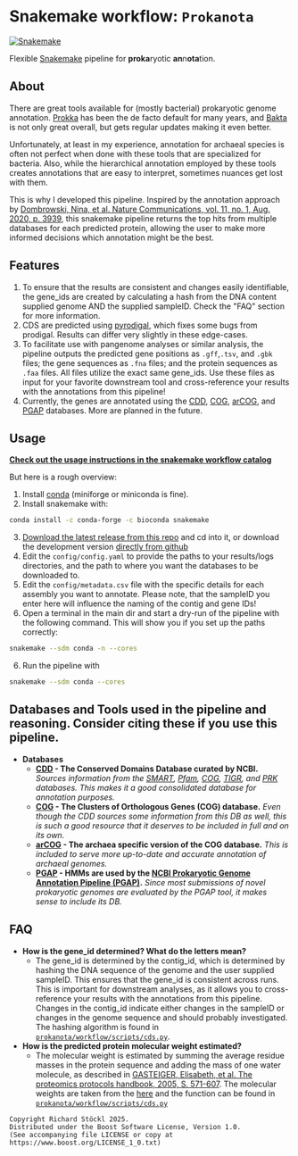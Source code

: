 # Snakemake workflow: `Prokanota`

[![Snakemake](https://img.shields.io/badge/snakemake-≥8.27.1-brightgreen.svg)](https://snakemake.github.io)

Flexible [Snakemake](https://snakemake.github.io) pipeline for **proka**ryotic **an**n**ota**tion.

## About
There are great tools available for (mostly bacterial) prokaryotic genome annotation. [Prokka](https://github.com/tseemann/prokka) has been the de facto default for many years, and [Bakta](https://github.com/oschwengers/bakta) is not only great overall, but gets regular updates making it even better.

Unfortunately, at least in my experience, annotation for archaeal species is often not perfect when done with these tools that are specialized for bacteria. Also, while the hierarchical annotation employed by these tools creates annotations that are easy to interpret, sometimes nuances get lost with them.

This is why I developed this pipeline. Inspired by the annotation approach by [Dombrowski, Nina, et al. Nature Communications, vol. 11, no. 1, Aug. 2020, p. 3939](https://doi.org/10.1038/s41467-020-17408-w), this snakemake pipeline returns the top hits from multiple databases for each predicted protein, allowing the user to make more informed decisions which annotation might be the best.

## Features

1. To ensure that the results are consistent and changes easily identifiable, the gene_ids are created by calculating a hash from the DNA content supplied genome AND the supplied sampleID. Check the "FAQ" section for more information.
2. CDS are predicted using [pyrodigal](https://github.com/althonos/pyrodigal), which fixes some bugs from prodigal. Results can differ very slightly in these edge-cases.
3. To facilitate use with pangenome analyses or similar analysis, the pipeline outputs the predicted gene positions as `.gff`,`.tsv`, and `.gbk` files; the gene sequences as `.fna` files; and the protein sequences as `.faa` files. All files utilize the exact same gene_ids. Use these files as input for your favorite downstream tool and cross-reference your results with the annotations from this pipeline!
4. Currently, the genes are annotated using the [CDD](https://www.ncbi.nlm.nih.gov/Structure/cdd/cdd_help.shtml#NCBI_curated_domains), [COG](https://www.ncbi.nlm.nih.gov/COG/), [arCOG](https://pubmed.ncbi.nlm.nih.gov/25764277/), and [PGAP](https://ftp.ncbi.nlm.nih.gov/hmm/) databases. More are planned in the future.

## Usage

**[Check out the usage instructions in the snakemake workflow catalog](https://snakemake.github.io/snakemake-workflow-catalog?usage=richardstoeckl/prokanota)**

But here is a rough overview:
1. Install [conda](https://docs.conda.io/en/latest/miniconda.html) (miniforge or miniconda is fine).
2. Install snakemake with:
```bash
conda install -c conda-forge -c bioconda snakemake
```
3. [Download the latest release from this repo](https://github.com/richardstoeckl/prokanota/releases/latest) and cd into it, or download the development version [directly from github](https://github.com/richardstoeckl/prokanota/archive/refs/heads/main.zip)
4. Edit the `config/config.yaml` to provide the paths to your results/logs directories, and the path to where you want the databases to be downloaded to.
5. Edit the `config/metadata.csv` file with the specific details for each assembly you want to annotate. Please note, that the sampleID you enter here will influence the naming of the contig and gene IDs!
5. Open a terminal in the main dir and start a dry-run of the pipeline with the following command. This will show you if you set up the paths correctly:

```bash
snakemake --sdm conda -n --cores
```
6. Run the pipeline with
```bash
snakemake --sdm conda --cores
```

## Databases and Tools used in the pipeline and reasoning. Consider citing these if you use this pipeline.
- **Databases**
    - **[CDD](https://www.ncbi.nlm.nih.gov/Structure/cdd/cdd_help.shtml#NCBI_curated_domains) - The Conserved Domains Database curated by NCBI.** *Sources information from the [SMART](http://smart.embl-heidelberg.de/), [Pfam](http://pfam.sanger.ac.uk/), [COG](https://www.ncbi.nlm.nih.gov/COG/), [TIGR](https://www.ncbi.nlm.nih.gov/Structure/cdd/docs/tigrfams.html), and [PRK](https://www.ncbi.nlm.nih.gov/proteinclusters) databases. This makes it a good consolidated database for annotation purposes.*
    - **[COG](https://www.ncbi.nlm.nih.gov/COG/) - The Clusters of Orthologous Genes (COG) database.** *Even though the CDD sources some information from this DB as well, this is such a good resource that it deserves to be included in full and on its own.*
    - **[arCOG](https://pubmed.ncbi.nlm.nih.gov/25764277/) - The archaea specific version of the COG database.** *This is included to serve more up-to-date and accurate annotation of archaeal genomes.*
    - **[PGAP](https://ftp.ncbi.nlm.nih.gov/hmm/) - HMMs are used by the [NCBI Prokaryotic Genome Annotation Pipeline (PGAP)](https://pubmed.ncbi.nlm.nih.gov/33270901/).** *Since most submissions of novel prokaryotic genomes are evaluated by the PGAP tool, it makes sense to include its DB.*



## FAQ

- **How is the gene_id determined? What do the letters mean?**
  - The gene_id is determined by the contig_id, which is determined by hashing the DNA sequence of the genome and the user supplied sampleID. This ensures that the gene_id is consistent across runs. This is important for downstream analyses, as it allows you to cross-reference your results with the annotations from this pipeline. Changes in the contig_id indicate either changes in the sampleID or changes in the genome sequence and should probably investigated. The hashing algorithm is found in [`prokanota/workflow/scripts/cds.py`](https://github.com/richardstoeckl/prokanota/blob/97462102247b8059d4556bd9fd16e7bc85e4714d/prokanota/workflow/scripts/cds.py#L58-L84).
- **How is the predicted protein molecular weight estimated?**
  - The molecular weight is estimated by summing the average residue masses in the protein sequence and adding the mass of one water molecule, as described in [GASTEIGER, Elisabeth, et al. The proteomics protocols handbook, 2005, S. 571-607](https://doi.org/10.1385/1-59259-890-0:571). The molecular weights are taken from the [here](https://web.expasy.org/findmod/findmod_masses.html#AA) and the function can be found in [`prokanota/workflow/scripts/cds.py`](https://github.com/richardstoeckl/prokanota/blob/97462102247b8059d4556bd9fd16e7bc85e4714d/prokanota/workflow/scripts/cds.py#L240-L258)





```
Copyright Richard Stöckl 2025.
Distributed under the Boost Software License, Version 1.0.
(See accompanying file LICENSE or copy at 
https://www.boost.org/LICENSE_1_0.txt)
```